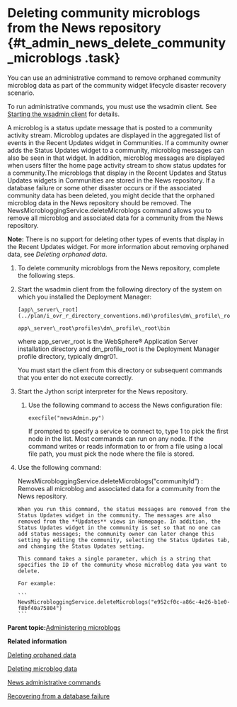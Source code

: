 # Deleting community microblogs from the News repository {#t_admin_news_delete_community_microblogs .task}

You can use an administrative command to remove orphaned community microblog data as part of the community widget lifecycle disaster recovery scenario.

To run administrative commands, you must use the wsadmin client. See [Starting the wsadmin client](t_admin_wsadmin_starting.md) for details.

A microblog is a status update message that is posted to a community activity stream. Microblog updates are displayed in the aggregated list of events in the Recent Updates widget in Communities. If a community owner adds the Status Updates widget to a community, microblog messages can also be seen in that widget. In addition, microblog messages are displayed when users filter the home page activity stream to show status updates for a community.The microblogs that display in the Recent Updates and Status Updates widgets in Communities are stored in the News repository. If a database failure or some other disaster occurs or if the associated community data has been deleted, you might decide that the orphaned microblog data in the News repository should be removed. The NewsMicrobloggingService.deleteMicroblogs command allows you to remove all microblog and associated data for a community from the News repository.

**Note:** There is no support for deleting other types of events that display in the Recent Updates widget. For more information about removing orphaned data, see *Deleting orphaned data*.

1.  To delete community microblogs from the News repository, complete the following steps.
2.  Start the wsadmin client from the following directory of the system on which you installed the Deployment Manager:

    ```
    [app\_server\_root](../plan/i_ovr_r_directory_conventions.md)\profiles\dm\_profile\_root\bin
    ```

    ```
    app\_server\_root\profiles\dm\_profile\_root\bin
    ```

    where app\_server\_root is the WebSphere® Application Server installation directory and dm\_profile\_root is the Deployment Manager profile directory, typically dmgr01.

    You must start the client from this directory or subsequent commands that you enter do not execute correctly.

3.  Start the Jython script interpreter for the News repository.

    1.  Use the following command to access the News configuration file:

        ```
        execfile("newsAdmin.py")
        ```

        If prompted to specify a service to connect to, type 1 to pick the first node in the list. Most commands can run on any node. If the command writes or reads information to or from a file using a local file path, you must pick the node where the file is stored.

4.  Use the following command:

    NewsMicrobloggingService.deleteMicroblogs\("communityId"\)
    :   Removes all microblog and associated data for a community from the News repository.

        When you run this command, the status messages are removed from the Status Updates widget in the community. The messages are also removed from the **Updates** views in Homepage. In addition, the Status Updates widget in the community is set so that no one can add status messages; the community owner can later change this setting by editing the community, selecting the Status Updates tab, and changing the Status Updates setting.

        This command takes a single parameter, which is a string that specifies the ID of the community whose microblog data you want to delete.

        For example:

        ```
        NewsMicrobloggingService.deleteMicroblogs("e952cf0c-a86c-4e26-b1e0-f8bf40a75804")
        ```


**Parent topic:**[Administering microblogs](../admin/c_admin_news_microblogs.md)

**Related information**  


[Deleting orphaned data](../admin/t_admin_communities_delete_orphaned_data.md)

[Deleting microblog data](../admin/c_admin_news_delete_status_updates.md)

[News administrative commands](../admin/r_admin_news_admin_props.md)

[Recovering from a database failure](../admin/c_admin_communities_backup_and_restore.md)

